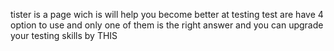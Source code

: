 tister is a page wich is will help you
become better at testing
test are have 4 option to use and only one
of them is the right answer
and you can upgrade your testing skills by
THIS
